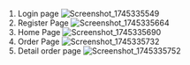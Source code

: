1. Login page
   ![Screenshot_1745335549](https://github.com/user-attachments/assets/c935689c-e46f-46a4-acd5-9fb826799ae8)
3. Register Page
   ![Screenshot_1745335664](https://github.com/user-attachments/assets/ea3ce048-1928-4bae-b69e-d93702e15d63)
4. Home Page
   ![Screenshot_1745335690](https://github.com/user-attachments/assets/36d24660-2547-411a-b8de-bb53067f05d4)
5. Order Page
   ![Screenshot_1745335732](https://github.com/user-attachments/assets/a2eb1a26-8487-4911-bbb1-072ef5134992)
6. Detail order page
   ![Screenshot_1745335752](https://github.com/user-attachments/assets/a4517ab0-4e4a-4506-8652-8b85eef5c0ca)
